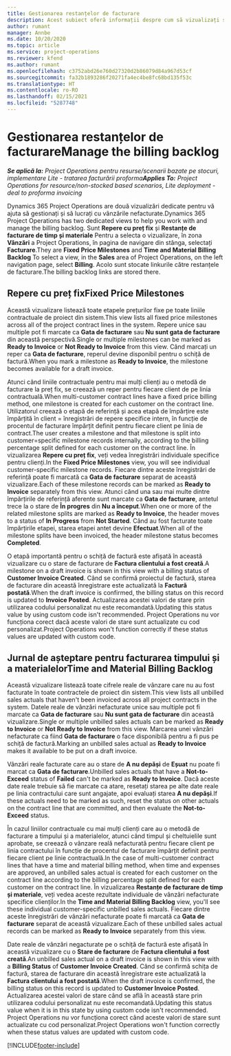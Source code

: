 ```yaml
---
title: Gestionarea restanțelor de facturare
description: Acest subiect oferă informații despre cum să vizualizați și să lucrați cu restanțele de facturare în Project Operations.
author: rumant
manager: Annbe
ms.date: 10/20/2020
ms.topic: article
ms.service: project-operations
ms.reviewer: kfend
ms.author: rumant
ms.openlocfilehash: c3752abd26e760d27320d2b86079d84a967d53cf
ms.sourcegitcommit: fa32b1893286f20271fa4ec4be8fc68bd135f53c
ms.translationtype: HT
ms.contentlocale: ro-RO
ms.lasthandoff: 02/15/2021
ms.locfileid: "5287748"
---
```

# <a name="manage-the-billing-backlog"></a><span data-ttu-id="632e0-103">Gestionarea restanțelor de facturare</span><span class="sxs-lookup"><span data-stu-id="632e0-103">Manage the billing backlog</span></span>

<span data-ttu-id="632e0-104">_**Se aplică la:** Project Operations pentru resurse/scenarii bazate pe stocuri, implementare Lite - tratarea facturării proforma_</span><span class="sxs-lookup"><span data-stu-id="632e0-104">_**Applies To:** Project Operations for resource/non-stocked based scenarios, Lite deployment - deal to proforma invoicing_</span></span>

<span data-ttu-id="632e0-105">Dynamics 365 Project Operations are două vizualizări dedicate pentru vă ajuta să gestionați și să lucrați cu vânzările nefacturate.</span><span class="sxs-lookup"><span data-stu-id="632e0-105">Dynamics 365 Project Operations has two dedicated views to help you work with and manage the billing backlog.</span></span> <span data-ttu-id="632e0-106">Sunt **Repere cu preț fix** și **Restanțe de facturare de timp și materiale** Pentru a selecta o vizualizare, în zona **Vânzări** a Project Operations, în pagina de navigare din stânga, selectați **Facturare**.</span><span class="sxs-lookup"><span data-stu-id="632e0-106">They are **Fixed Price Milestones** and **Time and Material Billing Backlog** To select a view, in the **Sales** area of Project Operations, on the left navigation page, select **Billing**.</span></span> <span data-ttu-id="632e0-107">Acolo sunt stocate linkurile către restanțele de facturare.</span><span class="sxs-lookup"><span data-stu-id="632e0-107">The billing backlog links are stored there.</span></span>

## <a name="fixed-price-milestones"></a><span data-ttu-id="632e0-108">Repere cu preț fix</span><span class="sxs-lookup"><span data-stu-id="632e0-108">Fixed Price Milestones</span></span>

<span data-ttu-id="632e0-109">Această vizualizare listează toate etapele prețurilor fixe pe toate liniile contractuale de proiect din sistem.</span><span class="sxs-lookup"><span data-stu-id="632e0-109">This view lists all fixed price milestones across all of the project contract lines in the system.</span></span> <span data-ttu-id="632e0-110">Repere unice sau multiple pot fi marcate ca **Gata de facturare** sau **Nu sunt gata de facturare** din această perspectivă.</span><span class="sxs-lookup"><span data-stu-id="632e0-110">Single or multiple milestones can be marked as **Ready to Invoice** or **Not Ready to Invoice** from this view.</span></span> <span data-ttu-id="632e0-111">Când marcați un reper ca **Gata de facturare**, reperul devine disponibil pentru o schiță de factură.</span><span class="sxs-lookup"><span data-stu-id="632e0-111">When you mark a milestone as **Ready to Invoice**, the milestone becomes available for a draft invoice.</span></span>

<span data-ttu-id="632e0-112">Atunci când liniile contractuale pentru mai mulți clienți au o metodă de facturare la preț fix, se creează un reper pentru fiecare client de pe linia contractuală.</span><span class="sxs-lookup"><span data-stu-id="632e0-112">When multi-customer contract lines have a fixed price billing method, one milestone is created for each customer on the contract line.</span></span> <span data-ttu-id="632e0-113">Utilizatorul creează o etapă de referință și acea etapă de împărțire este împărțită în client = înregistrări de repere specifice intern, în funcție de procentul de facturare împărțit definit pentru fiecare client pe linia de contract.</span><span class="sxs-lookup"><span data-stu-id="632e0-113">The user creates a milestone and that milestone is split into customer=specific milestone records internally, according to the billing percentage split defined for each customer on the contract line.</span></span> <span data-ttu-id="632e0-114">În vizualizarea **Repere cu preț fix**, veți vedea înregistrări individuale specifice pentru clienți.</span><span class="sxs-lookup"><span data-stu-id="632e0-114">In the **Fixed Price Milestones** view, you will see individual customer-specific milestone records.</span></span> <span data-ttu-id="632e0-115">Fiecare dintre aceste înregistrări de referință poate fi marcată ca **Gata de facturare** separat de această vizualizare.</span><span class="sxs-lookup"><span data-stu-id="632e0-115">Each of these milestone records can be marked as **Ready to Invoice** separately from this view.</span></span> <span data-ttu-id="632e0-116">Atunci când una sau mai multe dintre împărțirile de referință aferente sunt marcate ca **Gata de facturare**, antetul trece la o stare de **În progres** din **Nu a început**.</span><span class="sxs-lookup"><span data-stu-id="632e0-116">When one or more of the related milestone splits are marked as **Ready to Invoice**, the header moves to a status of **In Progress** from **Not Started**.</span></span> <span data-ttu-id="632e0-117">Când au fost facturate toate împărțirile etapei, starea etapei antet devine **Efectuat**.</span><span class="sxs-lookup"><span data-stu-id="632e0-117">When all of the milestone splits have been invoiced, the header milestone status becomes **Completed**.</span></span>

<span data-ttu-id="632e0-118">O etapă importantă pentru o schiță de factură este afișată în această vizualizare cu o stare de facturare de **Factura clientului a fost creată**.</span><span class="sxs-lookup"><span data-stu-id="632e0-118">A milestone on a draft invoice is shown in this view with a billing status of **Customer Invoice Created**.</span></span> <span data-ttu-id="632e0-119">Când se confirmă proiectul de factură, starea de facturare din această înregistrare este actualizată la **Factură postată**.</span><span class="sxs-lookup"><span data-stu-id="632e0-119">When the draft invoice is confirmed, the billing status on this record is updated to **Invoice Posted**.</span></span> <span data-ttu-id="632e0-120">Actualizarea acestei valori de stare prin utilizarea codului personalizat nu este recomandată.</span><span class="sxs-lookup"><span data-stu-id="632e0-120">Updating this status value by using custom code isn't recommended.</span></span> <span data-ttu-id="632e0-121">Project Operations nu vor funcționa corect dacă aceste valori de stare sunt actualizate cu cod personalizat.</span><span class="sxs-lookup"><span data-stu-id="632e0-121">Project Operations won't function correctly if these status values are updated with custom code.</span></span>

## <a name="time-and-material-billing-backlog"></a><span data-ttu-id="632e0-122">Jurnal de așteptare pentru facturarea timpului și a materialelor</span><span class="sxs-lookup"><span data-stu-id="632e0-122">Time and Material Billing Backlog</span></span>

<span data-ttu-id="632e0-123">Această vizualizare listează toate cifrele reale de vânzare care nu au fost facturate în toate contractele de proiect din sistem.</span><span class="sxs-lookup"><span data-stu-id="632e0-123">This view lists all unbilled sales actuals that haven't been invoiced across all project contracts in the system.</span></span> <span data-ttu-id="632e0-124">Datele reale de vânzări nefacturate unice sau multiple pot fi marcate ca **Gata de facturare** sau **Nu sunt gata de facturare** din această vizualizare.</span><span class="sxs-lookup"><span data-stu-id="632e0-124">Single or multiple unbilled sales actuals can be marked as **Ready to Invoice** or **Not Ready to Invoice** from this view.</span></span> <span data-ttu-id="632e0-125">Marcarea unei vânzări nefacturate ca fiind **Gata de facturare** o face disponibilă pentru a fi pus pe schiță de factură.</span><span class="sxs-lookup"><span data-stu-id="632e0-125">Marking an unbilled sales actual as **Ready to Invoice** makes it available to be put on a draft invoice.</span></span>

<span data-ttu-id="632e0-126">Vânzări reale facturate care au o stare de **A nu depăși** de **Eșuat** nu poate fi marcat ca **Gata de facturare**.</span><span class="sxs-lookup"><span data-stu-id="632e0-126">Unbilled sales actuals that have a **Not-to-Exceed** status of **Failed** can't be marked as **Ready to Invoice**.</span></span> <span data-ttu-id="632e0-127">Dacă aceste date reale trebuie să fie marcate ca atare, resetați starea pe alte date reale pe linia contractului care sunt angajate, apoi evaluați starea **A nu depăși**.</span><span class="sxs-lookup"><span data-stu-id="632e0-127">If these actuals need to be marked as such, reset the status on other actuals on the contract line that are committed, and then evaluate the **Not-to-Exceed** status.</span></span>

<span data-ttu-id="632e0-128">În cazul liniilor contractuale cu mai mulți clienți care au o metodă de facturare a timpului și a materialelor, atunci când timpul și cheltuielile sunt aprobate, se creează o vânzare reală nefacturată pentru fiecare client pe linia contractului în funcție de procentul de facturare împărțit definit pentru fiecare client pe linie contractuală.</span><span class="sxs-lookup"><span data-stu-id="632e0-128">In the case of multi-customer contract lines that have a time and material billing method, when time and expenses are approved, an unbilled sales actual is created for each customer on the contract line according to the billing percentage split defined for each customer on the contract line.</span></span> <span data-ttu-id="632e0-129">În vizualizarea **Restanțe de facturare de timp și materiale**, veți vedea aceste rezultate individuale de vânzări nefacturate specifice clienților.</span><span class="sxs-lookup"><span data-stu-id="632e0-129">In the **Time and Material Billing Backlog** view, you'll see these individual customer-specific unbilled sales actuals.</span></span> <span data-ttu-id="632e0-130">Fiecare dintre aceste înregistrări de vânzări nefacturate poate fi marcată ca **Gata de facturare** separat de această vizualizare.</span><span class="sxs-lookup"><span data-stu-id="632e0-130">Each of these unbilled sales actual records can be marked as **Ready to Invoice** separately from this view.</span></span>

<span data-ttu-id="632e0-131">Date reale de vânzări negacturate pe o schiță de factură este afișată în această vizualizare cu o **Stare de facturare** de **Factura clientului a fost creată**.</span><span class="sxs-lookup"><span data-stu-id="632e0-131">An unbilled sales actual on a draft invoice is shown in this view with a **Billing Status** of **Customer Invoice Created**.</span></span> <span data-ttu-id="632e0-132">Când se confirmă schița de factură, starea de facturare din această înregistrare este actualizată la **Factura clientului a fost postată**.</span><span class="sxs-lookup"><span data-stu-id="632e0-132">When the draft invoice is confirmed, the billing status on this record is updated to **Customer Invoice Posted**.</span></span> <span data-ttu-id="632e0-133">Actualizarea acestei valori de stare când se află în această stare prin utilizarea codului personalizat nu este recomandată.</span><span class="sxs-lookup"><span data-stu-id="632e0-133">Updating this status value when it is in this state by using custom code isn't recommended.</span></span> <span data-ttu-id="632e0-134">Project Operations nu vor funcționa corect când aceste valori de stare sunt actualizate cu cod personalizat.</span><span class="sxs-lookup"><span data-stu-id="632e0-134">Project Operations won't function correctly when these status values are updated with custom code.</span></span>


[!INCLUDE[footer-include](../includes/footer-banner.md)]